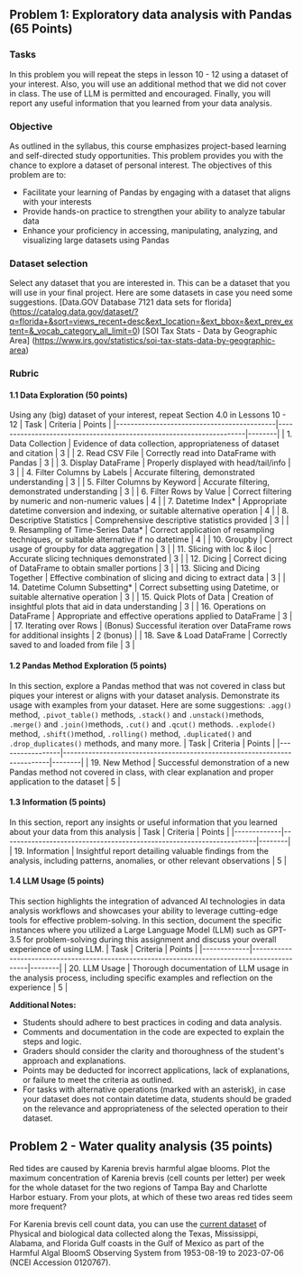 ## Problem 1: Exploratory data analysis with Pandas (65 Points)

### Tasks
In this problem you will repeat the steps in lesson 10 - 12 using a dataset of your interest. Also, you will use an additional method that we did not cover in class. The use of LLM is permitted and encouraged. Finally, you will report any useful information that you learned from your data analysis. 

### Objective
As outlined in the syllabus, this course emphasizes project-based learning and self-directed study opportunities. This problem provides you with the chance to explore a dataset of personal interest. The objectives of this problem are to:
- Facilitate your learning of Pandas by engaging with a dataset that aligns with your interests
- Provide hands-on practice to strengthen your ability to analyze tabular data
- Enhance your proficiency in accessing, manipulating, analyzing, and visualizing large datasets using Pandas

### Dataset selection

Select any dataset that you are interested in. This can be a dataset that you will use in your final project. 
Here are some datasets in case you need some suggestions. 
[Data.GOV   Database 7121 data sets for florida]
(https://catalog.data.gov/dataset/?q=florida+&sort=views_recent+desc&ext_location=&ext_bbox=&ext_prev_extent=&_vocab_category_all_limit=0)
[SOI Tax Stats - Data by Geographic Area]
(https://www.irs.gov/statistics/soi-tax-stats-data-by-geographic-area)


### Rubric 
#### 1.1 Data Exploration (50 points)
Using any (big) dataset of your interest, repeat Section 4.0 in Lessons 10 - 12 
| Task                                       | Criteria                                                            | Points |
|--------------------------------------------|---------------------------------------------------------------------|--------|
| 1. Data Collection                         | Evidence of data collection, appropriateness of dataset and citation   | 3      |
| 2. Read CSV File                           | Correctly read into DataFrame with Pandas                           | 3      |
| 3. Display DataFrame                       | Properly displayed with head/tail/info                              | 3      |
| 4. Filter Columns by Labels                | Accurate filtering, demonstrated understanding                      | 3      |
| 5. Filter Columns by Keyword               | Accurate filtering, demonstrated understanding                      | 3      |
| 6. Filter Rows by Value                    | Correct filtering by numeric and non-numeric values                 | 4      |
| 7. Datetime Index*                          | Appropriate datetime conversion and indexing, or suitable alternative operation | 4 |
| 8. Descriptive Statistics                  | Comprehensive descriptive statistics provided                       | 3      |
| 9. Resampling of Time-Series Data*          | Correct application of resampling techniques, or suitable alternative if no datetime | 4 |
| 10. Groupby                                | Correct usage of groupby for data aggregation                       | 3      |
| 11. Slicing with loc & iloc                | Accurate slicing techniques demonstrated                           | 3      |
| 12. Dicing                                 | Correct dicing of DataFrame to obtain smaller portions              | 3      |
| 13. Slicing and Dicing Together            | Effective combination of slicing and dicing to extract data         | 3      |
| 14. Datetime Column Subsetting*             | Correct subsetting using Datetime, or suitable alternative operation | 3     |
| 15. Quick Plots of Data                    | Creation of insightful plots that aid in data understanding         | 3      |
| 16. Operations on DataFrame                | Appropriate and effective operations applied to DataFrame           | 3      |
| 17. Iterating over Rows                    | (Bonus) Successful iteration over DataFrame rows for additional insights | 2 (bonus) |
| 18. Save & Load DataFrame                  | Correctly saved to and loaded from file                             | 3      |

#### 1.2 Pandas Method Exploration (5 points)
In this section, explore a Pandas method that was not covered in class but piques your interest or aligns with your dataset analysis. Demonstrate its usage with examples from your dataset. Here are some suggestions:  `.agg()` method, `.pivot_table()` methods, `.stack()` and `.unstack()`methods, `.merge()` and `.join()`methods, `.cut()` and `.qcut()` methods. `.explode()` method, `.shift()`method, `.rolling()` method, `.duplicated()` and `.drop_duplicates()` methods, and many more. 
| Task            | Criteria                                                                 | Points |
|-----------------|--------------------------------------------------------------------------|--------|
| 19. New Method  | Successful demonstration of a new Pandas method not covered in class, with clear explanation and proper application to the dataset | 5      |

#### 1.3 Information (5 points)
In this section, report any insights or useful information that you learned about your data from this analysis
| Task        | Criteria                                                             | Points |
|-------------|----------------------------------------------------------------------|--------|
| 19. Information | Insightful report detailing valuable findings from the analysis, including patterns, anomalies, or other relevant observations | 5      |

#### 1.4 LLM Usage (5 points)
This section highlights the integration of advanced AI technologies in data analysis workflows and showcases your ability to leverage cutting-edge tools for effective problem-solving. In this section, document the specific instances where you utilized a Large Language Model (LLM) such as GPT-3.5 for problem-solving during this assignment and discuss your overall experience of using LLM. 
| Task        | Criteria                                                                                     | Points |
|-------------|----------------------------------------------------------------------------------------------|--------|
| 20. LLM Usage | Thorough documentation of LLM usage in the analysis process, including specific examples and reflection on the experience | 5      |

**Additional Notes:**
- Students should adhere to best practices in coding and data analysis.
- Comments and documentation in the code are expected to explain the steps and logic.
- Graders should consider the clarity and thoroughness of the student's approach and explanations.
- Points may be deducted for incorrect applications, lack of explanations, or failure to meet the criteria as outlined.
- For tasks with alternative operations (marked with an asterisk), in case your dataset does not contain datetime data, students should be graded on the relevance and appropriateness of the selected operation to their dataset.

  
## Problem 2 - Water quality analysis (35 points)

Red tides are caused by Karenia brevis harmful algae blooms. Plot the maximum concentration of Karenia brevis (cell counts per letter) per week for the whole dataset for the two regions of Tampa Bay and Charlotte Harbor estuary. From your plots, at which of these two areas red tides seem more frequent? 

For Karenia brevis cell count data, you can use the [current dataset](https://www.ncei.noaa.gov/access/metadata/landing-page/bin/iso?id=gov.noaa.nodc:0120767) of Physical and biological data collected along the Texas, Mississippi, Alabama, and Florida Gulf coasts in the Gulf of Mexico as part of the Harmful Algal BloomS Observing System from 1953-08-19 to 2023-07-06 (NCEI Accession 0120767).
